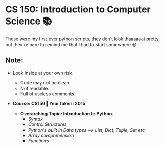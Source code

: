 # CS 150: Introduction to Computer Science :books:

These were my first ever python scripts, they don't look thaaaaaat pretty, but they're here to
remind me that I had to start somewhere :sunglasses:

## Note:
* Look inside at your own risk.
  * Code may not be clean.
  * Not readable.
  * Full of useless comments.

* **Course: CS150 \| Year taken: 2015**
    * **Overarching Topic: Introduction to Python.**
      * *Syntax*
      * *Control Structures*
      * *Python's built in Data types ==> List, Dict, Tuple, Set etc*
      * *Array comprehension*
      * *Functions*
